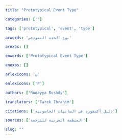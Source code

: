 ```yaml
---
title: "Prototypical Event Type"

categories: ['']

tags: ['prototypical', 'event', 'type']

arwords: 'نوع الحدث النموذجي'

arexps: []

enwords: ['Prototypical Event Type']

enexps: []

arlexicons: 'ن'

enlexicons: ['P']

authors: ['Ruqayya Roshdy']

translators: ['Tarek Ibrahim']

citations: ['دليل أكسفورد في السانيات الحاسوبية']

sources: ['المنظمة العربية للترجمة']

slug: ""
---
```

